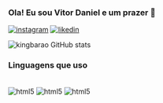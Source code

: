 ### Ola! Eu sou Vitor Daniel e um prazer 👋

[![instagram](https://img.shields.io/badge/Instagram-E4405F?style=for-the-badge&logo=instagram&logoColor=white)](https://instagram.com/vitor.1d)
[![likedin](https://img.shields.io/badge/LinkedIn-0077B5?style=for-the-badge&logo=linkedin&logoColor=white)](https://linkedin.com/in/vitor-daniel-a2627326a)


![kingbarao GitHub stats](https://github-readme-stats.vercel.app/api?username=kingbarao&show_icons=true&theme=radical)

### Linguagens que uso 
<div style="display: incline_block"><br/>
<img align="center" alt="html5" src="https://img.shields.io/badge/CSS-239120?&style=for-the-badge&logo=css3&logoColor=white"/>
<img align="center" alt="html5" src="https://img.shields.io/badge/HTML-239120?style=for-the-badge&logo=html5&logoColor=whit"/>
<img align="center" alt="html5" src="https://img.shields.io/badge/Python-3776AB?style=for-the-badge&logo=python&logoColor=white
"/>
</div>
